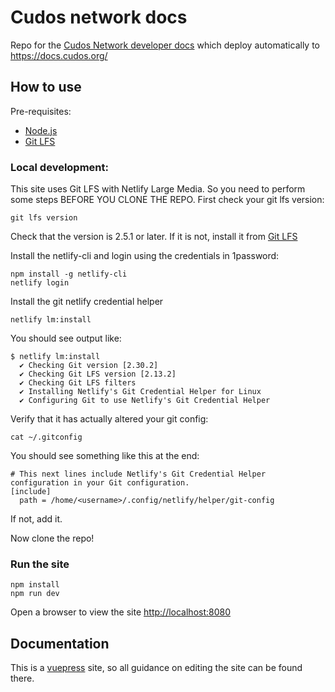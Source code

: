 # Cudos network docs

Repo for the [Cudos Network developer docs](https://cudos-network-docs.netlify.app/) which deploy automatically to https://docs.cudos.org/

## How to use

Pre-requisites:
- [Node.js](https://www.nodejs.org/)
- [Git LFS](https://git-lfs.github.com/)

### Local development:

This site uses Git LFS with Netlify Large Media. So you need to perform some steps BEFORE YOU CLONE THE REPO.
First check your git lfs version:

```
git lfs version
```
Check that the version is 2.5.1 or later. If it is not, install it from [Git LFS](https://git-lfs.github.com/)

Install the netlify-cli and login using the credentials in 1password:
```
npm install -g netlify-cli
netlify login
```

Install the git netlify credential helper
```
netlify lm:install
```

You should see output like:
```
$ netlify lm:install
  ✔ Checking Git version [2.30.2]
  ✔ Checking Git LFS version [2.13.2]
  ✔ Checking Git LFS filters
  ✔ Installing Netlify's Git Credential Helper for Linux
  ✔ Configuring Git to use Netlify's Git Credential Helper
```

Verify that it has actually altered your git config:

```
cat ~/.gitconfig
```

You should see something like this at the end:

```
# This next lines include Netlify's Git Credential Helper configuration in your Git configuration.
[include]
  path = /home/<username>/.config/netlify/helper/git-config
```

If not, add it.

Now clone the repo!

### Run the site
```
npm install
npm run dev
```

Open a browser to view the site [http://localhost:8080](http://localhost:8080)

## Documentation
This is a [vuepress](https://vuepress.vuejs.org/) site, so all guidance on editing the site can be found there.
